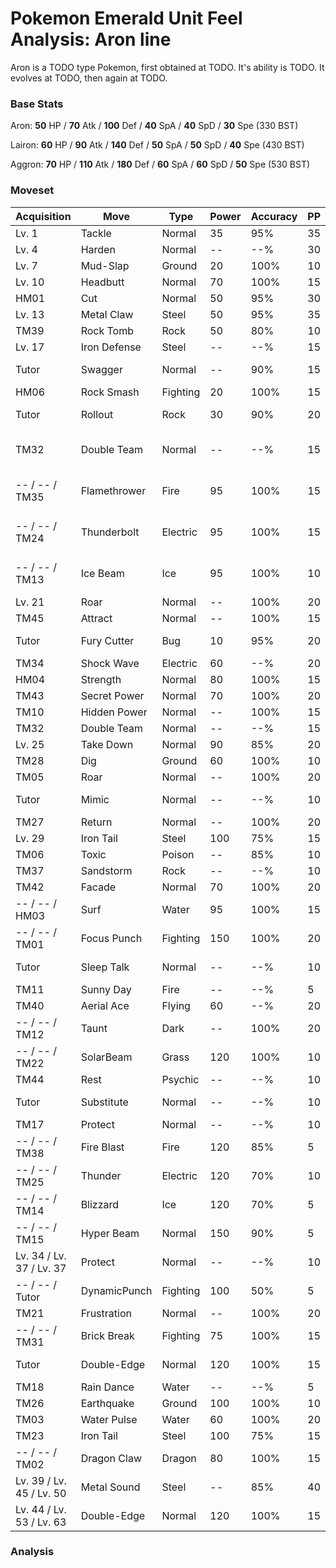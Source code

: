 # Pokemon Emerald Unit Feel Analysis: Aron line

Aron is a TODO type Pokemon, first obtained at TODO. It's ability is TODO. It evolves at TODO, then again at TODO.

### Base Stats

Aron: **50** HP / **70** Atk / **100** Def / **40** SpA / **40** SpD / **30** Spe (330 BST)

Lairon: **60** HP / **90** Atk / **140** Def / **50** SpA / **50** SpD / **40** Spe (430 BST)

Aggron: **70** HP / **110** Atk / **180** Def / **60** SpA / **60** SpD / **50** Spe (530 BST)

### Moveset

|Acquisition             |Move        |Type    |Power|Accuracy|PP |Notes                    |
|---                     |---         |---     |---  |---     |---|---                      |
|Lv. 1                   |Tackle      |Normal  |35   |95%     |35 |                         |
|Lv. 4                   |Harden      |Normal  |--   |--%     |30 |                         |
|Lv. 7                   |Mud-Slap    |Ground  |20   |100%    |10 |                         |
|Lv. 10                  |Headbutt    |Normal  |70   |100%    |15 |                         |
|HM01                    |Cut         |Normal  |50   |95%     |30 |                         |
|Lv. 13                  |Metal Claw  |Steel   |50   |95%     |35 |                         |
|TM39                    |Rock Tomb   |Rock    |50   |80%     |10 |                         |
|Lv. 17                  |Iron Defense|Steel   |--   |--%     |15 |                         |
|Tutor                   |Swagger     |Normal  |--   |90%     |15 |Emerald only             |
|HM06                    |Rock Smash  |Fighting|20   |100%    |15 |                         |
|Tutor                   |Rollout     |Rock    |30   |90%     |20 |Emerald only             |
|TM32                    |Double Team |Normal  |--   |--%     |15 |Buy at Game Corner       |
|-- / -- / TM35          |Flamethrower|Fire    |95   |100%    |15 |Buy at Game Corner       |
|-- / -- / TM24          |Thunderbolt |Electric|95   |100%    |15 |Buy at Game Corner       |
|-- / -- / TM13          |Ice Beam    |Ice     |95   |100%    |10 |Buy at Game Corner       |
|Lv. 21                  |Roar        |Normal  |--   |100%    |20 |                         |
|TM45                    |Attract     |Normal  |--   |100%    |15 |                         |
|Tutor                   |Fury Cutter |Bug     |10   |95%     |20 |Emerald only             |
|TM34                    |Shock Wave  |Electric|60   |--%     |20 |                         |
|HM04                    |Strength    |Normal  |80   |100%    |15 |                         |
|TM43                    |Secret Power|Normal  |70   |100%    |20 |                         |
|TM10                    |Hidden Power|Normal  |--   |100%    |15 |                         |
|TM32                    |Double Team |Normal  |--   |--%     |15 |                         |
|Lv. 25                  |Take Down   |Normal  |90   |85%     |20 |                         |
|TM28                    |Dig         |Ground  |60   |100%    |10 |                         |
|TM05                    |Roar        |Normal  |--   |100%    |20 |                         |
|Tutor                   |Mimic       |Normal  |--   |--%     |10 |Emerald only             |
|TM27                    |Return      |Normal  |--   |100%    |20 |                         |
|Lv. 29                  |Iron Tail   |Steel   |100  |75%     |15 |                         |
|TM06                    |Toxic       |Poison  |--   |85%     |10 |                         |
|TM37                    |Sandstorm   |Rock    |--   |--%     |10 |                         |
|TM42                    |Facade      |Normal  |70   |100%    |20 |                         |
|-- / -- / HM03          |Surf        |Water   |95   |100%    |15 |                         |
|-- / -- / TM01          |Focus Punch |Fighting|150  |100%    |20 |                         |
|Tutor                   |Sleep Talk  |Normal  |--   |--%     |10 |Emerald only             |
|TM11                    |Sunny Day   |Fire    |--   |--%     |5  |                         |
|TM40                    |Aerial Ace  |Flying  |60   |--%     |20 |                         |
|-- / -- / TM12          |Taunt       |Dark    |--   |100%    |20 |                         |
|-- / -- / TM22          |SolarBeam   |Grass   |120  |100%    |10 |                         |
|TM44                    |Rest        |Psychic |--   |--%     |10 |                         |
|Tutor                   |Substitute  |Normal  |--   |--%     |10 |Emerald only             |
|TM17                    |Protect     |Normal  |--   |--%     |10 |                         |
|-- / -- / TM38          |Fire Blast  |Fire    |120  |85%     |5  |                         |
|-- / -- / TM25          |Thunder     |Electric|120  |70%     |10 |                         |
|-- / -- / TM14          |Blizzard    |Ice     |120  |70%     |5  |                         |
|-- / -- / TM15          |Hyper Beam  |Normal  |150  |90%     |5  |                         |
|Lv. 34 / Lv. 37 / Lv. 37|Protect     |Normal  |--   |--%     |10 |                         |
|-- / -- / Tutor         |DynamicPunch|Fighting|100  |50%     |5  |Emerald only             |
|TM21                    |Frustration |Normal  |--   |100%    |20 |                         |
|-- / -- / TM31          |Brick Break |Fighting|75   |100%    |15 |                         |
|Tutor                   |Double-Edge |Normal  |120  |100%    |15 |Emerald only             |
|TM18                    |Rain Dance  |Water   |--   |--%     |5  |                         |
|TM26                    |Earthquake  |Ground  |100  |100%    |10 |                         |
|TM03                    |Water Pulse |Water   |60   |100%    |20 |                         |
|TM23                    |Iron Tail   |Steel   |100  |75%     |15 |                         |
|-- / -- / TM02          |Dragon Claw |Dragon  |80   |100%    |15 |                         |
|Lv. 39 / Lv. 45 / Lv. 50|Metal Sound |Steel   |--   |85%     |40 |                         |
|Lv. 44 / Lv. 53 / Lv. 63|Double-Edge |Normal  |120  |100%    |15 |                         |

### Analysis